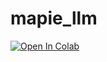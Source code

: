 # mapie_llm


[![Open In Colab](https://colab.research.google.com/assets/colab-badge.svg)](https://colab.research.google.com/github/vincentblot28/mapie_llm/blob/main/MAPIE_for_cosmosqa.ipynb)

